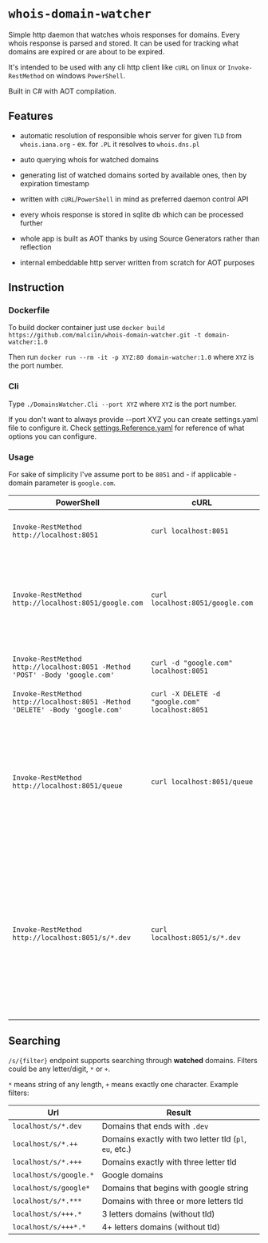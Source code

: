 # `whois-domain-watcher`

Simple http daemon that watches whois responses for domains. Every whois response is parsed and stored. It can be used for tracking what domains are expired or are about to be expired.

It's intended to be used with any cli http client like `cURL` on linux or `Invoke-RestMethod` on windows `PowerShell`.

Built in C# with AOT compilation.

## Features

- automatic resolution of responsible whois server for given `TLD` from `whois.iana.org` - ex. for `.PL` it resolves to `whois.dns.pl`

- auto querying whois for watched domains

- generating list of watched domains sorted by available ones, then by expiration timestamp

- written with `cURL`/`PowerShell` in mind as preferred daemon control API

- every whois response is stored in sqlite db which can be processed further

- whole app is built as AOT thanks by using Source Generators rather than reflection

- internal embeddable http server written from scratch for AOT purposes



## Instruction

### Dockerfile

To build docker container just use `docker build https://github.com/malciin/whois-domain-watcher.git -t domain-watcher:1.0`

Then run `docker run --rm -it -p XYZ:80 domain-watcher:1.0` where `XYZ` is the port number.

### Cli

Type `./DomainsWatcher.Cli --port XYZ` where `XYZ` is the port number.

If you don't want to always provide --port XYZ you can create settings.yaml file to configure it. Check <a href="https://github.com/malciin/whois-domain-watcher/blob/master/src/DomainWatcher.Cli/settings.Reference.yaml">settings.Reference.yaml</a> for reference of what options you can configure.

### Usage

For sake of simplicity I've assume port to be `8051` and - if applicable - domain parameter is `google.com`.

| PowerShell | cURL | Description | 
|-|-|-|
| `Invoke-RestMethod http://localhost:8051` | `curl localhost:8051` | Gets watched domain statuses |
| `Invoke-RestMethod http://localhost:8051/google.com` | `curl localhost:8051/google.com` | Gets whois response for any domain. It does not change domain watch status |
| `Invoke-RestMethod http://localhost:8051 -Method 'POST' -Body 'google.com'` | `curl -d "google.com" localhost:8051` | Watches domain and returns its status |
| `Invoke-RestMethod http://localhost:8051 -Method 'DELETE' -Body 'google.com'` | `curl -X DELETE -d "google.com" localhost:8051` | Unwatches domain |
| `Invoke-RestMethod http://localhost:8051/queue` | `curl localhost:8051/queue` | Gets watched domains queue status - allows to check when each of the watched domains will be queried |
| `Invoke-RestMethod http://localhost:8051/s/*.dev` | `curl localhost:8051/s/*.dev` | Searching endpoint. Returns status of any watched domain by given filter. In that example it gets all watched domains for `.dev` tld. More info in `Searching` section |

## Searching

`/s/{filter}` endpoint supports searching through **watched** domains. Filters could be any letter/digit, `*` or `+`.

`*` means string of any length, `+` means exactly one character. Example filters:

| Url | Result |
|-|-|
| `localhost/s/*.dev` | Domains that ends with `.dev` |
| `localhost/s/*.++` | Domains exactly with two letter tld (`pl`, `eu`, etc.) |
| `localhost/s/*.+++` | Domains exactly with three letter tld |
| `localhost/s/google.*` | Google domains |
| `localhost/s/google*` | Domains that begins with google string |
| `localhost/s/*.***` | Domains with three or more letters tld |
| `localhost/s/+++.*` | 3 letters domains (without tld)  |
| `localhost/s/+++*.*` | 4+ letters domains (without tld)  |
